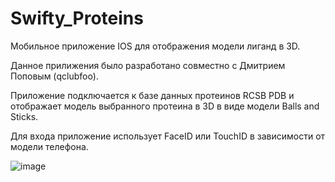 # Swifty_Proteins
Мобильное приложение IOS для отображения модели лиганд в 3D. 

Данное прилижения было разработано совместно с Дмитрием Поповым (qclubfoo).

Приложение подключается к базе данных протеинов RCSB PDB и отображает модель выбранного протеина в 3D в виде модели Balls and Sticks.

Для входа приложение использует FaceID или TouchID в зависимости от модели телефона.

![image](https://github.com/MixFon/Swifty_Proteins/blob/master/image/Swifty_Protein.gif)
